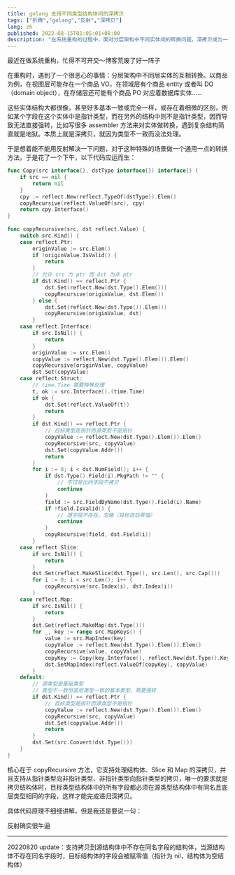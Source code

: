```yaml
---
title: golang 支持不同类型结构体间的深拷贝
tags: ["折腾","golang","反射","深拷贝"]
lang: zh
published: 2022-08-15T01:05:01+08:00
description: "在系统重构的过程中，面对分层架构中不同实体间的转换问题，深拷贝成为一项挑战。以商品为例，视图层的商品 VO、领域层的商品 entity 以及存储层的商品 PO 结构虽相似，但细微的差别如数据类型的不同，常常使得直接转换变得复杂且麻烦。为此，尝试利用反射实现一个通用的转换方法，旨在简化这一过程，减少繁琐的 assembler 方法，提升代码的可维护性与灵活性。"
---
```

最近在做系统重构，忙得不可开交～博客荒废了好一阵子

在重构时，遇到了一个很恶心的事情：分层架构中不同层实体的互相转换。以商品为例，在视图层可能存在一个商品 VO，在领域层有个商品 entity 或者叫 DO（domain object），在存储层还可能有个商品 PO 对应着数据库实体……

这些实体结构大都很像，甚至好多基本一致或完全一样，或存在着细微的区别，例如某个字段在这个实体中是指针类型，而在另外的结构中则不是指针类型，因而导致无法直接强转，比如写很多 assembler 方法来对实体做转换，遇到复杂结构简直就是地狱。本质上就是深拷贝，就因为类型不一致而没法处理。

于是想着能不能用反射解决一下问题，对于这种特殊的场景做一个通用一点的转换方法，于是花了一个下午，以下代码应运而生：

```go
func Copy(src interface{}, dstType interface{}) interface{} {
    if src == nil {
        return nil
    }
    cpy := reflect.New(reflect.TypeOf(dstType)).Elem()
    copyRecursive(reflect.ValueOf(src), cpy)
    return cpy.Interface()
}
 
func copyRecursive(src, dst reflect.Value) {
    switch src.Kind() {
    case reflect.Ptr:
        originValue := src.Elem()
        if !originValue.IsValid() {
            return
        }
        // 允许 src 为 ptr 而 dst 为非 ptr
        if dst.Kind() == reflect.Ptr {
            dst.Set(reflect.New(dst.Type().Elem()))
            copyRecursive(originValue, dst.Elem())
        } else {
            dst.Set(reflect.New(dst.Type()).Elem())
            copyRecursive(originValue, dst)
        }
    case reflect.Interface:
        if src.IsNil() {
            return
        }
        originValue := src.Elem()
        copyValue := reflect.New(dst.Type().Elem()).Elem()
        copyRecursive(originValue, copyValue)
        dst.Set(copyValue)
    case reflect.Struct:
        // time.Time 需要特殊处理
        t, ok := src.Interface().(time.Time)
        if ok {
            dst.Set(reflect.ValueOf(t))
            return
        }
        if dst.Kind() == reflect.Ptr {
            // 目标类型是指针而源类型不是指针
            copyValue := reflect.New(dst.Type().Elem()).Elem()
            copyRecursive(src, copyValue)
            dst.Set(copyValue.Addr())
            return
        }
        for i := 0; i < dst.NumField(); i++ {
            if dst.Type().Field(i).PkgPath != "" {
                // 不可导出的字段不拷贝
                continue
            }
            field := src.FieldByName(dst.Type().Field(i).Name)
            if !field.IsValid() {
                // 源字段不存在，忽略（目标自动零值）
                continue
            }
            copyRecursive(field, dst.Field(i))
        }
    case reflect.Slice:
        if src.IsNil() {
            return
        }
        dst.Set(reflect.MakeSlice(dst.Type(), src.Len(), src.Cap()))
        for i := 0; i < src.Len(); i++ {
            copyRecursive(src.Index(i), dst.Index(i))
        }
    case reflect.Map:
        if src.IsNil() {
            return
        }
        dst.Set(reflect.MakeMap(dst.Type()))
        for _, key := range src.MapKeys() {
            value := src.MapIndex(key)
            copyValue := reflect.New(dst.Type().Elem()).Elem()
            copyRecursive(value, copyValue)
            copyKey := Copy(key.Interface(), reflect.New(dst.Type().Key()).Elem().Interface())
            dst.SetMapIndex(reflect.ValueOf(copyKey), copyValue)
        }
    default:
        // 源类型是基础类型
        // 类型不一致但底层类型一致的基本类型，需要强转
        if dst.Kind() == reflect.Ptr {
            // 目标类型是指针而源类型不是指针
            copyValue := reflect.New(dst.Type().Elem()).Elem()
            copyRecursive(src, copyValue)
            dst.Set(copyValue.Addr())
            return
        }
        dst.Set(src.Convert(dst.Type()))
    }
}
```

核心在于 copyRecursive 方法，它支持处理结构体、Slice 和 Map 的深拷贝，并且支持从指针类型向非指针类型、非指针类型向指针类型的拷贝，唯一的要求就是拷贝结构体时，目标类型结构体中的所有字段都必须在源类型结构体中有同名且底层类型相同的字段，这样才能完成递归深拷贝。

具体代码原理不细细讲解，但是我还是要说一句：

反射确实很牛逼

---

20220820 update：支持拷贝到源结构体中不存在同名字段的结构体，当源结构体不存在同名字段时，目标结构体的字段会被赋零值（指针为 nil，结构体为空结构体）
